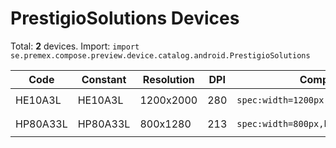 # PrestigioSolutions Devices

Total: **2** devices. Import: `import se.premex.compose.preview.device.catalog.android.PrestigioSolutions`

| Code | Constant | Resolution | DPI | Compose Spec | Preview Usage |
|------|----------|------------|-----|-------------|---------------|
| HE10A3L | HE10A3L | 1200x2000 | 280 | `spec:width=1200px,height=2000px,dpi=280` | `@Preview(device = PrestigioSolutions.HE10A3L)` |
| HP80A33L | HP80A33L | 800x1280 | 213 | `spec:width=800px,height=1280px,dpi=213` | `@Preview(device = PrestigioSolutions.HP80A33L)` |

<!-- Generated automatically. Do not edit manually. -->
